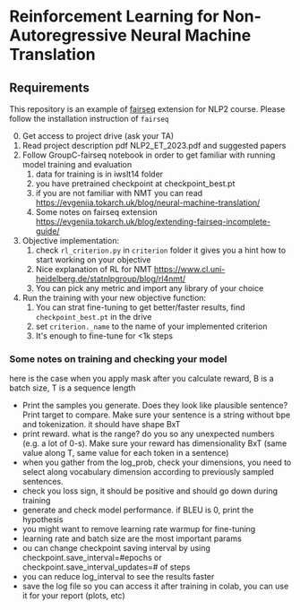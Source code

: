 # Reinforcement Learning for Non-Autoregressive Neural Machine Translation

## Requirements

This repository is an example of [fairseq](https://github.com/facebookresearch/fairseq) extension for NLP2 course. 
Please follow the installation instruction of `fairseq`

0. Get access to project drive (ask your TA)
1. Read project description pdf NLP2_ET_2023.pdf and suggested papers
2. Follow GroupC-fairseq notebook in order to get familiar with running model training and evaluation
   1. data for training is in iwslt14 folder
   2. you have pretrained checkpoint at checkpoint_best.pt
   3. if you are not familiar with NMT you can read https://evgeniia.tokarch.uk/blog/neural-machine-translation/
   4. Some notes on fairseq extension https://evgeniia.tokarch.uk/blog/extending-fairseq-incomplete-guide/
3. Objective implementation:
   1. check `rl_criterion.py` in `criterion` folder it gives you a hint how to start working on your objective
   2. Nice explanation of RL for NMT https://www.cl.uni-heidelberg.de/statnlpgroup/blog/rl4nmt/
   3. You can pick any metric and import any library of your choice
4. Run the training with your new objective function:
   1. You can strat fine-tuning to get better/faster results, find `checkpoint_best.pt` in the drive
   2. set `criterion._name` to the name of your implemented criterion
   3. It's enough to fine-tune for <1k steps

### Some notes on training and checking your model
here is the case when you apply mask after you calculate reward, B is a batch size, T is a sequence length

- Print the samples you generate. Does they look like plausible sentence? Print target to compare. Make sure your sentence is a string without bpe and tokenization. it should have shape BxT
- print reward. what is the range? do you so any unexpected numbers (e.g. a lot of 0-s). Make sure your reward has dimensionality BxT (same value along T, same value for each token in a sentence)
- when you gather from the log_prob, check your dimensions, you need to select along vocabulary dimension according to previously sampled sentences.
- check you loss sign, it should be positive and should go down during training
- generate and check model performance. if BLEU is 0, print the hypothesis
- you might want to remove learning rate warmup for fine-tuning
- learning rate and batch size are the most important params
- ou can change checkpoint saving interval by using checkpoint.save_interval=#epochs or checkpoint.save_interval_updates=# of steps
- you can reduce log_interval to see the results faster
- save the log file so you can access it after training in colab, you can use it for your report (plots, etc)
